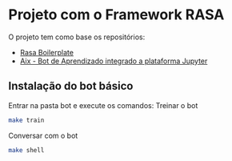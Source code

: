# Projeto com o Framework RASA

O projeto tem como base os repositórios: 


- [Rasa Boilerplate](https://github.com/lappis-unb/rasa-ptbr-boilerplate)
- [Aix - Bot de Aprendizado integrado a plataforma Jupyter](https://github.com/fga-eps-mds/2019.1-Aix)


## Instalação do bot básico

Entrar na pasta bot e execute os comandos:
Treinar o bot
```sh
make train
```
Conversar com o bot
```sh
make shell
```

